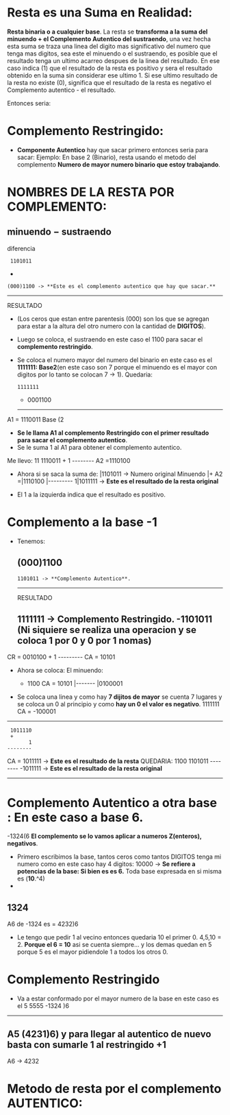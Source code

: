 # Resta es una Suma en Realidad:
**Resta binaria o a cualquier base**.
La resta se **transforma a la suma del minuendo + el Complemento Autentico del sustraendo**, una vez hecha esta suma se traza una linea del digito mas significativo del numero que tenga mas digitos, sea este el minuendo o el sustraendo, es posible que el resultado tenga un ultimo acarreo despues de la linea del resultado. En ese caso indica (1) que el resultado de la resta es positivo y sera el resultado obtenido en la suma sin considerar ese ultimo 1. Si ese ultimo resultado de la resta no existe (0), significa que el resultado de la resta es negativo el Complemento autentico - el resultado.

Entonces seria:
# Complemento Restringido: 
- **Componente Autentico** hay que sacar primero entonces seria para sacar:
Ejemplo:
En base 2 (Binario), resta usando el metodo del complemento 
**Numero de mayor numero binario que estoy trabajando**. 

# NOMBRES DE LA RESTA POR COMPLEMENTO:
  minuendo
− sustraendo
------------
  diferencia



     1101011  
   -
    (000)1100 -> **Este es el complemento autentico que hay que sacar.**
   -----------
   RESULTADO
- (Los ceros que estan entre parentesis (000) son los que se agregan para estar a la altura del otro numero con la cantidad de **DIGITOS**).

- Luego se coloca, el sustraendo en este caso el 1100 para sacar el **complemento restringido**. 

- Se coloca el numero mayor del numero del binario en este caso es el **1111111: Base2**(en este caso son 7 porque el minuendo es el mayor con digitos por lo tanto se colocan 7 -> 1). Quedaria:

      1111111
    - 
      0001100
    -----------
A1 =  1110011 Base (2

- **Se le llama A1 al complemento Restringido con el primer resultado para sacar el complemento autentico**.
- Se le suma 1 al A1 para obtener el complemento autentico.

Me llevo:
        11
    1110011
    +
          1
    --------
A2 =1110100

- Ahora si se saca la suma de:
    |1101011 -> Numero original Minuendo
    |+
A2 =|1110100
    |---------
   1|1011111 -> **Este es el resultado de la resta original**

- El 1 a la izquierda indica que el resultado es positivo.

# Complemento a la base -1

- Tenemos:

    (000)1100
    -
      1101011 -> **Complemento Autentico**.
     ---------
     RESULTADO 

     1111111 -> **Complemento Restringido**.
    -1101011 **(Ni siquiere se realiza una operacion y se coloca 1 por 0 y 0 por 1 nomas)**
    ---------
CR = 0010100
     +
           1
    ---------
CA =   10101

- Ahora se coloca:
El minuendo:
    + 1100
CA = 10101
   |-------
   |0100001

- Se coloca una linea y como hay **7 dijitos de mayor** se cuenta 7 lugares y se coloca un 0 al principio y como **hay un 0 el valor es negativo**.
     1111111
CA = -100001
 -----------
     1011110
     +
           1
    --------
CA = 1011111 -> **Este es el resultado de la resta** QUEDARIA: 
        1100
     1101011
    -------- 
    -1011111 -> **Este es el resultado de la resta original**


--------


# Complemento Autentico a otra base : **En este caso a base 6**.

-1324(6 **El complemento se lo vamos aplicar a numeros Z(enteros), negativos**.

- Primero escribimos la base, tantos ceros como tantos DIGITOS tenga mi numero como en este caso hay 4 digitos:
10000 -> **Se refiere a potencias de la base: Si bien es es 6.** Toda base expresada en si misma es (**10**.^4)
-
1324
 -----
A6 de -1324 es = 4232)6
- Le tengo que pedir 1 al vecino entonces quedaria 10 el primer 0. 4,5,10 = 2. **Porque el 6 = 10** asi se cuenta siempre... y los demas quedan en 5 porque 5 es el mayor pidiendole 1 a todos los otros 0.

# Complemento Restringido
- Va a estar conformado por el mayor numero de la base en este caso es el 5
 5555
-1324
     )6
 ------
A5 (4231)6) y para llegar al autentico de nuevo basta con sumarle 1 al restringido
+1
 ------
A6 -> 4232

# Metodo de resta por el complemento AUTENTICO:

